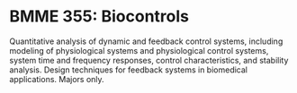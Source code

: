 # BMME 355: Biocontrols

Quantitative analysis of dynamic and feedback control systems, including modeling of physiological systems and physiological control systems, system time and frequency responses, control characteristics, and stability analysis. Design techniques for feedback systems in biomedical applications. Majors only.
